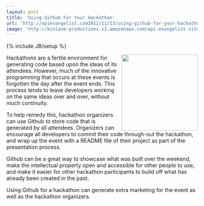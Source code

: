 ```yaml
---
layout: post
title: 'Using Github For Your Hackathon'
url: 'http://apievangelist.com2012/11/13/using-github-for-your-hackathon/'
image: 'http://kinlane-productions.s3.amazonaws.com/api-evangelist-site/blog/github-logo-basic.png'
---
```

{% include JB/setup %}
<p>
     <a title="Github" href="https://github.com/"><img src="https://s3.amazonaws.com/kinlane-productions/api-evangelist/github/github-logo.png"  width="200" align="right" /></a>
</p>
<p>
     Hackathons are a fertile environment for generating code based upon the ideas of its attendees. However, much of the innovative programming that occurs at these events is forgotten the day after the event ends. This process tends to leave developers working on the same ideas over and over, without much continuity.
</p>
<p>
     To help remedy this, hackathon organizers can use Github to store code that is generated by all attendees. Organizers can encourage all developers to commit their code through-out the hackathon, and wrap up the event with a README file of their project as part of the presentation process.
</p>
<p>
     Github can be a great way to showcase what was built over the weekend, make the intellectual property open and accessible for other people to use, and make it easier for other hackathon participants to build off what has already been created in the past.
</p>
<p>
     Using Github for a hackathon can generate extra marketing for the event as well as the hackathon organizers.
</p>
